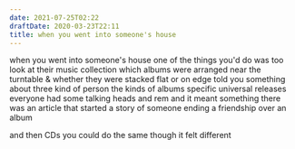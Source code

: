 ```yaml
---
date: 2021-07-25T02:22
draftDate: 2020-03-23T22:11
title: when you went into someone's house
---
```


when you went into someone's house
one of the things you'd do
was too look at their music collection
which albums were arranged near the turntable & whether they were stacked flat or on edge told you something about three kind of person
the kinds of albums
specific universal releases
everyone had some talking heads and rem 
and it meant something
there was an article that started a story of someone ending a friendship
over an album

and then CDs 
you could do the same
though it felt different
